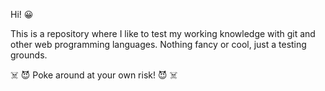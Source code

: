 Hi!  :grinning:

This is a repository where I like to test my working knowledge with git and other web programming languages.  Nothing fancy or cool, just a testing grounds.

:skull_and_crossbones: :smiling_imp: Poke around at your own risk! :smiling_imp: :skull_and_crossbones:
